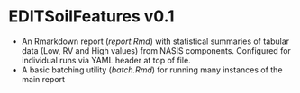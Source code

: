 # EDITSoilFeatures v0.1
- An Rmarkdown report (_report.Rmd_) with statistical summaries of tabular data (Low, RV and High values) from NASIS components. Configured for individual runs via YAML header at top of file.
- A basic batching utility (_batch.Rmd_) for running many instances of the main report
